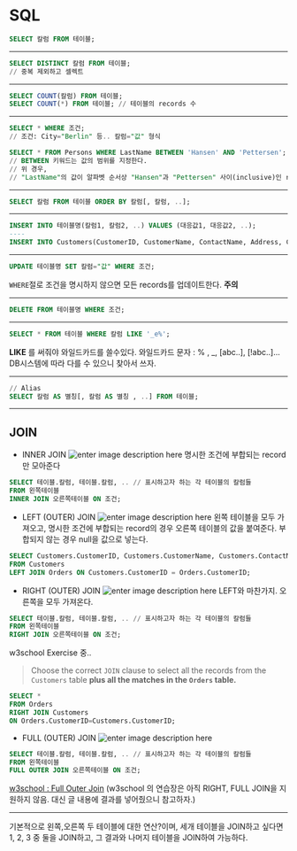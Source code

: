 # SQL
```sql
SELECT 칼럼 FROM 테이블;
```
----
```sql
SELECT DISTINCT 칼럼 FROM 테이블;
// 중복 제외하고 셀렉트
```
----
```sql
SELECT COUNT(칼럼) FROM 테이블;
SELECT COUNT(*) FROM 테이블; // 테이블의 records 수
```
----
```sql
SELECT * WHERE 조건;
// 조건: City="Berlin" 등.. 칼럼="값" 형식
```
```sql
SELECT * FROM Persons WHERE LastName BETWEEN 'Hansen' AND 'Pettersen';
// BETWEEN 키워드는 값의 범위를 지정한다.
// 위 경우,
// "LastName"의 값이 알파벳 순서상 "Hansen"과 "Pettersen" 사이(inclusive)인 record들을 SELECT한다.
```

----
```sql
SELECT 칼럼 FROM 테이블 ORDER BY 칼럼[, 칼럼, ..];
```
----
```sql
INSERT INTO 테이블명(칼럼1, 칼럼2, ..) VALUES (대응값1, 대응값2, ..);
----
INSERT INTO Customers(CustomerID, CustomerName, ContactName, Address, City, PostalCode, Country) VALUES (100, "ASDF", "A", 123, "SEOUL", 12332, "Korea");
```
----
```sql
UPDATE 테이블명 SET 칼럼="값" WHERE 조건;
```
`WHERE`절로 조건을 명시하지 않으면 모든 records를 업데이트한다. **주의**

----

```sql
DELETE FROM 테이블명 WHERE 조건;
```
----
```sql
SELECT * FROM 테이블 WHERE 칼럼 LIKE '_e%';
```
**LIKE** 를 써줘야 와일드카드를 쓸수있다.
와일드카드 문자 : % , _, [abc..],  [!abc..]...
DB시스템에 따라 다를 수 있으니 찾아서 쓰자.

----
```sql
// Alias
SELECT 칼럼 AS 별칭[, 칼럼 AS 별칭 , ..] FROM 테이블;
```
----

## **JOIN**

- INNER JOIN
![enter image description here](https://www.w3schools.com/sql/img_innerjoin.gif)
명시한 조건에 부합되는 record만 모아준다
```sql
SELECT 테이블.칼럼, 테이블.칼럼, .. // 표시하고자 하는 각 테이블의 칼럼들
FROM 왼쪽테이블
INNER JOIN 오른쪽테이블 ON 조건;
```

- LEFT (OUTER) JOIN
![enter image description here](https://www.w3schools.com/sql/img_leftjoin.gif)
왼쪽 테이블을 모두 가져오고, 명시한 조건에 부합되는 record의 경우 오른쪽 테이블의 값을 붙여준다. 부합되지 않는 경우 null을 값으로 넣는다.

```sql
SELECT Customers.CustomerID, Customers.CustomerName, Customers.ContactName, Orders.OrderID, Orders.OrderDate
FROM Customers
LEFT JOIN Orders ON Customers.CustomerID = Orders.CustomerID;
```

- RIGHT (OUTER) JOIN
![enter image description here](https://www.w3schools.com/sql/img_rightjoin.gif)
LEFT와 마찬가지. 오른쪽을 모두 가져온다.
```sql
SELECT 테이블.칼럼, 테이블.칼럼, .. // 표시하고자 하는 각 테이블의 칼럼들
FROM 왼쪽테이블
RIGHT JOIN 오른쪽테이블 ON 조건;
```

w3school Exercise 중..
> Choose the correct  `JOIN`  clause to select all the records from the  `Customers`  table **plus all the matches in the  `Orders`  table.**
```sql
SELECT *
FROM Orders
RIGHT JOIN Customers
ON Orders.CustomerID=Customers.CustomerID;
```

- FULL (OUTER) JOIN
![enter image description here](https://www.w3schools.com/sql/img_fulljoin.gif)
```sql
SELECT 테이블.칼럼, 테이블.칼럼, .. // 표시하고자 하는 각 테이블의 칼럼들
FROM 왼쪽테이블
FULL OUTER JOIN 오른쪽테이블 ON 조건;
```
[w3school : Full Outer Join](https://www.w3schools.com/sql/sql_join_full.asp)
(w3school 의 연습장은 아직 RIGHT, FULL JOIN을 지원하지 않음. 대신 글 내용에 결과를 넣어줬으니 참고하자.)

----
기본적으로 왼쪽,오른쪽 두 테이블에 대한 연산?이며, 세개 테이블을 JOIN하고 싶다면 1, 2, 3 중 둘을 JOIN하고, 그 결과와 나머지 테이블을 JOIN하여 가능하다.
<!--stackedit_data:
eyJoaXN0b3J5IjpbLTEyNDIwMTMzNDQsMjkyMDI5MDIyLC04Mj
kyMzUzMzcsLTQ3ODU4MzA5MCwyNTQwMDAwMTEsLTgyNDYyMjAy
MiwtMTkyODIyODc5Niw3OTA2MDQ0NjEsMTIxODMzMzAzMiwtMj
A1MDk5MDI1OCwtNDQzNDc4Njg4LDI5MDQ5MDY2XX0=
-->